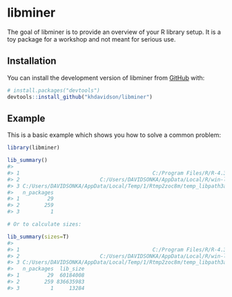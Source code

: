 
<!-- README.md is generated from README.Rmd. Please edit that file -->

# libminer

<!-- badges: start -->
<!-- badges: end -->

The goal of libminer is to provide an overview of your R library setup.
It is a toy package for a workshop and not meant for serious use.

## Installation

You can install the development version of libminer from
[GitHub](https://github.com/) with:

``` r
# install.packages("devtools")
devtools::install_github("khdavidson/libminer")
```

## Example

This is a basic example which shows you how to solve a common problem:

``` r
library(libminer)

lib_summary()
#>                                                                        Library
#> 1                                           C:/Program Files/R/R-4.3.3/library
#> 2                          C:/Users/DAVIDSONKA/AppData/Local/R/win-library/4.3
#> 3 C:/Users/DAVIDSONKA/AppData/Local/Temp/1/Rtmp2zoc8m/temp_libpath3aac3ed97cbe
#>   n_packages
#> 1         29
#> 2        259
#> 3          1

# Or to calculate sizes:

lib_summary(sizes=T)
#>                                                                        Library
#> 1                                           C:/Program Files/R/R-4.3.3/library
#> 2                          C:/Users/DAVIDSONKA/AppData/Local/R/win-library/4.3
#> 3 C:/Users/DAVIDSONKA/AppData/Local/Temp/1/Rtmp2zoc8m/temp_libpath3aac3ed97cbe
#>   n_packages  lib_size
#> 1         29  60184008
#> 2        259 836635983
#> 3          1     13284
```
